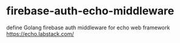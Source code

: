 # firebase-auth-echo-middleware
define Golang firebase auth middleware for echo web framework https://echo.labstack.com/
